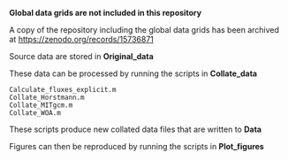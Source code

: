 **Global data grids are not included in this repository**

A copy of the repository including the global data grids has been archived at https://zenodo.org/records/15736871

Source data are stored in **Original_data**

These data can be processed by running the scripts in **Collate_data**

    Calculate_fluxes_explicit.m
    Collate_Horstmann.m
    Collate_MITgcm.m
    Collate_WOA.m

These scripts produce new collated data files that are written to **Data**

Figures can then be reproduced by running the scripts in **Plot_figures**
